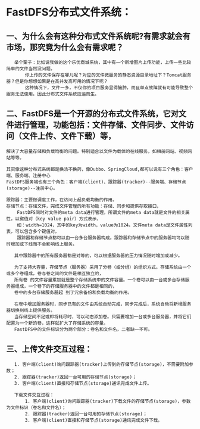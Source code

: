 # FastDFS分布式文件系统：
## 一、为什么会有这种分布式文件系统呢?有需求就会有市场，那究竟为什么会有需求呢？
       举个栗子：比如说我做的这个乐优商城系统，其中有一个新增图片上传功能，上传一些比较简单的文件当然没问题。
           你上传的文件保存在哪儿呢？对应的文件微服务的静态资源目录地址下？Tomcat服务器？但是你想想如果是在高并发高可用的情况下呢？
           这种情况下，文件一多，不仅你的项目服务显得臃肿，而且单点故障就有可能导致整个服务无法使用。因此分布式文件系统应运而生。

## 二、FastDFS是一个开源的分布式文件系统，它对文件进行管理，功能包括：文件存储、文件同步、文件访问（文件上传、文件下载）等，
    解决了大容量存储和负载均衡的问题。特别适合以文件为载体的在线服务，如相册网站、视频网站等等。
 
    其实像这种分布式系统都是换汤不换药，像Dubbo、SpringCloud,都可以说有三个角色：客户端、服务端、注册中心
    FastDFS服务端也有三个角色：客户端(client)、跟踪器(tracker)--服务端、存储节点(storage)--注册中心。
 
    跟踪器：主要做调度工作，在访问上起负载均衡的作用。
    存储节点：存储文件，完成文件管理的所有功能：存储、同步和提供存取接口，
        FastDFS同时对文件的meta data进行管理。所谓文件的meta data就是文件的相关属性，以键值对（key value pair）方式表示，
        如：width=1024，其中的key为width，value为1024。文件meta data是文件属性列表，可以包含多个键值对。
        跟踪器和存储节点都可以由一台多台服务器构成。跟踪器和存储节点中的服务器均可以随时增加或下线而不会影响线上服务。

       其中跟踪器中的所有服务器都是对等的，可以根据服务器的压力情况随时增加或减少。

       为了支持大容量，存储节点（服务器）采用了分卷（或分组）的组织方式。存储系统由一个或多个卷组成，卷与卷之间的文件是相互独立的，
       所有卷 的文件容量累加就是整个存储系统中的文件容量。一个卷可以由一台或多台存储服务器组成，一个卷下的存储服务器中的文件都是相同的，
       卷中的多台存储服务器起 到了冗余备份和负载均衡的作用。

       在卷中增加服务器时，同步已有的文件由系统自动完成，同步完成后，系统自动将新增服务器切换到线上提供服务。
       当存储空间不足或即将耗尽时，可以动态添加卷。只需要增加一台或多台服务器，并将它们配置为一个新的卷，这样就扩大了存储系统的容量。
       FastDFS中的文件标识分为两个部分：卷名和文件名，二者缺一不可。


## 三、上传文件交互过程：
       1. 客户端(client)询问跟踪器(tracker)上传到的存储节点(storage)，不需要附加参数；
       2. 跟踪器(tracker)返回一台可用的存储节点(storage)；
       3. 客户端(client)直接和存储节点(storage)通讯完成文件上传。

       下载文件交互过程：
           1. 客户端(client)询问跟踪器(tracker)下载文件的存储节点(storage)，参数为文件标识（卷名和文件名）；
           2. 跟踪器(tracker)返回一台可用的存储节点(storage)；
           3. 客户端(client)直接和存储节点(storage)通讯完成文件下载。